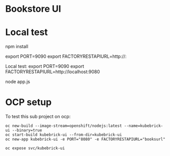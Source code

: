 # Bookstore UI

# Local test

npm install

export PORT=9090
export FACTORYRESTAPIURL=http://<HOST>:<PORT>

Local test:
export PORT=9090
export FACTORYRESTAPIURL=http://localhost:9080


node app.js

# OCP setup
To test this sub project on ocp:



```
oc new-build --image-stream=openshift/nodejs:latest --name=kubebrick-ui --binary=true
oc start-build kubebrick-ui --from-dir=kubebrick-ui 
oc new-app kubebrick-ui -e PORT="8080" -e FACTORYRESTAPIURL="booksurl"
```

```
oc expose svc/kubebrick-ui
```